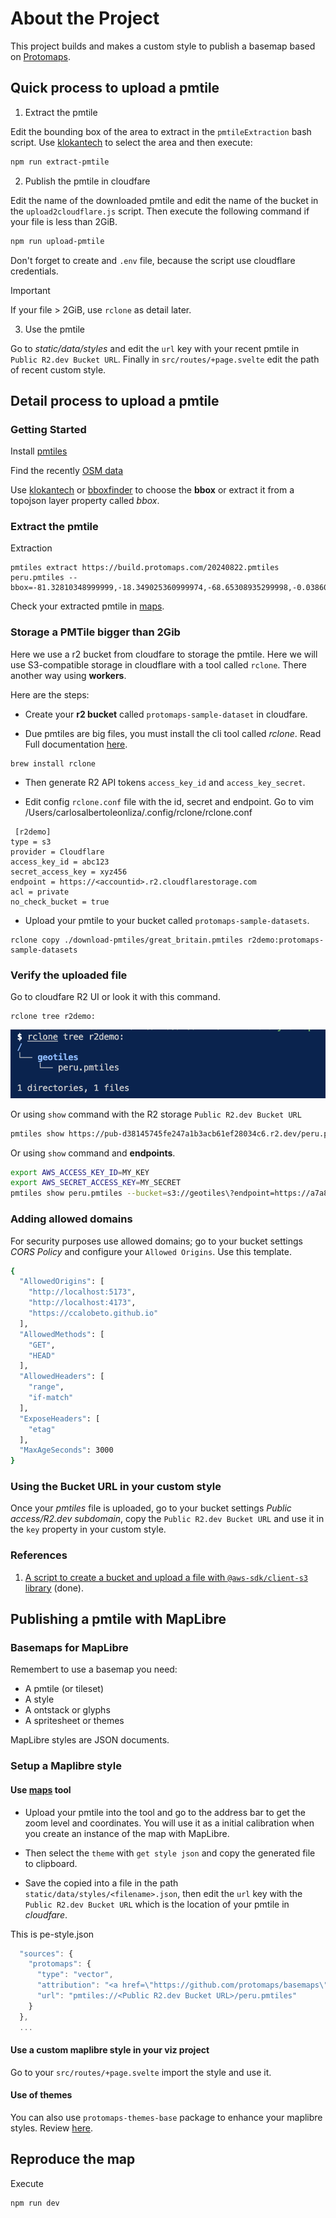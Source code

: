 # About the Project
This project builds and makes a custom style to publish a basemap based on [Protomaps](https://docs.protomaps.com/). 

## Quick process to upload a pmtile

1. Extract the pmtile

Edit the bounding box of the area to extract in the `pmtileExtraction` bash script. Use [klokantech](https://boundingbox.klokantech.com/) to select the area and then execute:
```bash
npm run extract-pmtile
```

2. Publish the pmtile in cloudfare

Edit the name of the downloaded pmtile and edit the name of the bucket in the `upload2cloudflare.js` script. Then execute the following command if your file is less than 2GiB. 
```bash
npm run upload-pmtile
```

Don't forget to create and `.env` file, because the script use cloudflare credentials.

> [!IMPORTANT]
> If your file > 2GiB, use `rclone` as detail later.

3. Use the pmtile

Go to *static/data/styles* and edit the `url` key with your recent pmtile in `Public R2.dev Bucket URL`. Finally in `src/routes/+page.svelte` edit the path of recent custom style.

## Detail process to upload a pmtile
### Getting Started
Install [pmtiles](https://formulae.brew.sh/formula/pmtiles) 

Find the recently [OSM data](https://maps.protomaps.com/builds/)

Use [klokantech](https://boundingbox.klokantech.com/) or [bboxfinder](http://bboxfinder.com/) to choose the **bbox** or extract it from a topojson layer property called *bbox*. 

### Extract the pmtile
Extraction
```
pmtiles extract https://build.protomaps.com/20240822.pmtiles peru.pmtiles --bbox=-81.32810348999999,-18.349025360999974,-68.65308935299998,-0.03860596899994562
```

Check your extracted pmtile in [maps](https://maps.protomaps.com).

### Storage a PMTile bigger than 2Gib
Here we use a r2 bucket from cloudfare to storage the pmtile. Here we will use S3-compatible storage in cloudflare with a tool called `rclone`. There another way using **workers**.

Here are the steps:

- Create your **r2 bucket** called `protomaps-sample-dataset` in cloudfare.

- Due pmtiles are big files, you must install the cli tool called *rclone*. Read Full documentation [here](https://developers.cloudflare.com/r2/examples/rclone/). 
```
brew install rclone
```

- Then generate R2 API tokens `access_key_id` and `access_key_secret`.

- Edit config `rclone.conf` file with the id, secret and endpoint. Go to vim /Users/carlosalbertoleonliza/.config/rclone/rclone.conf 
```
 [r2demo]
type = s3
provider = Cloudflare
access_key_id = abc123
secret_access_key = xyz456
endpoint = https://<accountid>.r2.cloudflarestorage.com
acl = private
no_check_bucket = true
```

- Upload your pmtile to your bucket called `protomaps-sample-datasets`.
```
rclone copy ./download-pmtiles/great_britain.pmtiles r2demo:protomaps-sample-datasets
```

### Verify the uploaded file
Go to cloudfare R2 UI or look it with this command. 
```
rclone tree r2demo:
```

![](./images/upload-message.png)

Or using `show` command with the R2 storage `Public R2.dev Bucket URL` 
```bash
pmtiles show https://pub-d38145745fe247a1b3acb61ef28034c6.r2.dev/peru.pmtiles
```

Or using `show` command and **endpoints**.
```bash
export AWS_ACCESS_KEY_ID=MY_KEY
export AWS_SECRET_ACCESS_KEY=MY_SECRET
pmtiles show peru.pmtiles --bucket=s3://geotiles\?endpoint=https://a7a8d6fc7e011ba0a1eb32259515cde6.r2.cloudflarestorage.com\&region=auto
```

### Adding allowed domains
For security purposes use allowed domains; go to your bucket settings *CORS Policy* and configure your `Allowed Origins`. Use this template.
```bash
{
  "AllowedOrigins": [
    "http://localhost:5173",
    "http://localhost:4173",
    "https://ccalobeto.github.io"
  ],
  "AllowedMethods": [
    "GET",
    "HEAD"
  ],
  "AllowedHeaders": [
    "range",
    "if-match"
  ],
  "ExposeHeaders": [
    "etag"
  ],
  "MaxAgeSeconds": 3000
}
```

### Using the Bucket URL in your custom style
Once your *pmtiles* file is uploaded, go to your bucket settings *Public access/R2.dev subdomain*, copy the `Public R2.dev Bucket URL` and use it in the `key` property in your custom style.

### References
1. [A script to create a bucket and upload a file with `@aws-sdk/client-s3` library](https://www.youtube.com/watch?v=6Y_clyTpmAk) (done).

## Publishing a pmtile with MapLibre
### Basemaps for MapLibre
Remembert to use a basemap you need: 
- A pmtile (or tileset)
- A style
- A ontstack or glyphs
- A spritesheet or themes

MapLibre styles are JSON documents.

### Setup a Maplibre style
#### Use [maps](https://maps.protomaps.com/) tool
- Upload your pmtile into the tool and go to the address bar to get the zoom level and coordinates. You will use it as a initial calibration when you create an instance of the map with MapLibre. 

- Then select the `theme` with `get style json` and copy the generated file to clipboard.

- Save the copied into a file in the path `static/data/styles/<filename>.json`, then edit the `url` key with the `Public R2.dev Bucket URL` which is the location of your pmtile in *cloudfare*.

This is pe-style.json

```js
  "sources": {
    "protomaps": {
      "type": "vector",
      "attribution": "<a href=\"https://github.com/protomaps/basemaps\">Protomaps</a> © <a href=\"https://openstreetmap.org\">OpenStreetMap</a>",
      "url": "pmtiles://<Public R2.dev Bucket URL>/peru.pmtiles"
    }
  },
  ...
```

#### Use a custom maplibre style in your viz project
Go to your `src/routes/+page.svelte` import the style and use it.

#### Use of themes
You can also use `protomaps-themes-base` package to enhance your maplibre styles. Review [here](https://docs.protomaps.com/basemaps/maplibre).

## Reproduce the map
Execute
```bash
npm run dev
```

